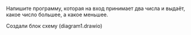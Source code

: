 Напишите программу, которая на вход принимает два числа и выдаёт, какое число большее, а какое меньшее.

Создали блок схему (diagram1.drawio)